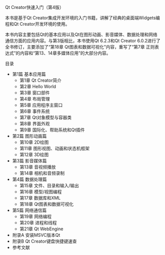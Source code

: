 Qt Creator快速入门（第4版）

本书是基于Qt Creator集成开发环境的入门书籍，讲解了经典的桌面端Widgets编程和Qt Creator开发环境的使用。

本书内容主要包括Qt的基本应用以及Qt在图形动画、影音媒体、数据处理和网络通信方面的应用内容。与第3版相比，本书使用Qt 6.2.3和Qt Creator 6.0.2进行了全书修订，主要添加了“第18章 Qt图表和数据可视化”内容，重写了“第7章 正则表达式”的内容和“第13、14章多媒体应用”的大部分内容。

目录
- 第1篇 基本应用篇
  * 第1章 Qt Creator简介
  * 第2章 Hello World
  * 第3章 窗口部件
  * 第4章 布局管理
  * 第5章 应用程序主窗口
  * 第6章 事件系统
  * 第7章 Qt对象模型与容器类
  * 第8章 界面外观
  * 第9章 国际化、帮助系统和Qt插件
- 第2篇 图形动画篇
  * 第10章 2D绘图
  * 第11章 图形视图、动画和状态机框架
  * 第12章 3D绘图
- 第3篇 影音媒体篇
  * 第13章 音视频播放
  * 第14章 相机和音频录制
- 第4篇 数据处理篇
  * 第15章 文件、目录和输入/输出
  * 第16章 模型/视图编程
  * 第17章 数据库和XML
  * 第18章 Qt图表和数据可视化
- 第5篇 网络通信篇
  * 第19章 网络编程
  * 第20章 进程和线程
  * 第21章 Qt WebEngine
- 附录A 安装MSVC版本Qt
- 附录B Qt Creator键盘快捷键速查
- 参考文献
